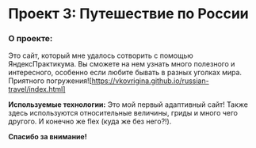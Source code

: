# Проект 3: Путешествие по России

### О проекте:
Это сайт, который мне удалось сотворить с помощью ЯндексПрактикума. Вы сможете на нем узнать много полезного и интересного, особенно если любите бывать в разных уголках мира. Приятного погружения![https://vkovrigina.github.io/russian-travel/index.html]

**Используемые технологии:**
Это мой первый адаптивный сайт! Также здесь используются относительные величины, гриды и много чего другого. И конечно же flex (куда же без него?!).

**Спасибо за внимание!**

